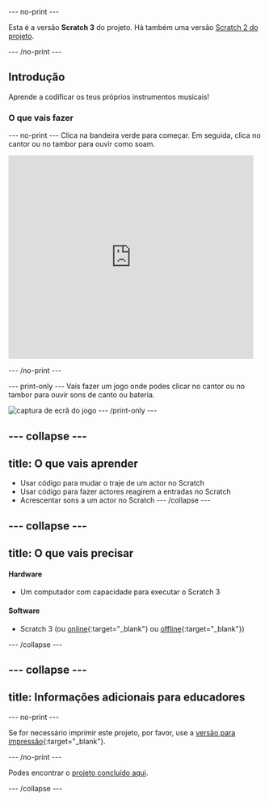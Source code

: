 --- no-print ---

Esta é a versão **Scratch 3** do projeto. Há também uma versão [Scratch 2 do projeto](https://projects.raspberrypi.org/pt-PT/projects/rock-band-scratch2).

--- /no-print ---

## Introdução

Aprende a codificar os teus próprios instrumentos musicais!

### O que vais fazer

--- no-print --- Clica na bandeira verde para começar. Em seguida, clica no cantor ou no tambor para ouvir como soam.

<div class="scratch-preview">
  <iframe allowtransparency="true" width="485" height="402" src="https://scratch.mit.edu/projects/embed/276872220/?autostart=false" frameborder="0" scrolling="no"></iframe>
</div>

--- /no-print ---

--- print-only --- Vais fazer um jogo onde podes clicar no cantor ou no tambor para ouvir sons de canto ou bateria.

![captura de ecrã do jogo](images/demo.png) --- /print-only ---

--- collapse ---
---
title: O que vais aprender
---

+ Usar código para mudar o traje de um actor no Scratch
+ Usar código para fazer actores reagirem a entradas no Scratch
+ Acrescentar sons a um actor no Scratch --- /collapse ---

--- collapse ---
---
title: O que vais precisar
---

#### Hardware

+ Um computador com capacidade para executar o Scratch 3

#### Software

+ Scratch 3 (ou [online](https://rpf.io/scratchon){:target="_blank"} ou [offline](https://rpf.io/scratchoff){:target="_blank"})

--- /collapse ---

--- collapse ---
---
title: Informações adicionais para educadores
---

--- no-print ---

Se for necessário imprimir este projeto, por favor, use a [versão para impressão](https://projects.raspberrypi.org/pt-PT/projects/rock-band/print){:target="_blank"}.

--- /no-print ---

Podes encontrar o [projeto concluído aqui](https://rpf.io/p/pt-PT/rock-band-get).

--- /collapse ---